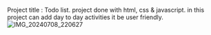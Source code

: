 Project title : Todo list.
project done with html, css & javascript. in this project can add day to day activities it be user friendly.![IMG_20240708_220627](https://github.com/santhosh2767/ToDo-List/assets/123973189/79d6e6a4-b7ab-4029-8cfe-8af0234a06c5)
